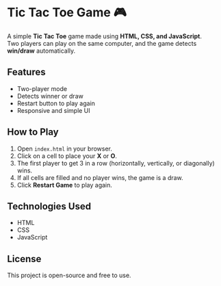 # Tic Tac Toe Game 🎮

A simple **Tic Tac Toe** game made using **HTML, CSS, and JavaScript**.  
Two players can play on the same computer, and the game detects **win/draw** automatically.

## Features

- Two-player mode
- Detects winner or draw
- Restart button to play again
- Responsive and simple UI

## How to Play

1. Open `index.html` in your browser.
2. Click on a cell to place your **X** or **O**.
3. The first player to get 3 in a row (horizontally, vertically, or diagonally) wins.
4. If all cells are filled and no player wins, the game is a draw.
5. Click **Restart Game** to play again.

## Technologies Used

- HTML
- CSS
- JavaScript


## License

This project is open-source and free to use.
